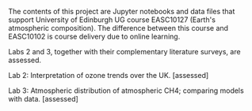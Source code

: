The contents of this project are Jupyter notebooks and data files that support University of Edinburgh UG course EASC10127 (Earth's atmospheric composition). The difference between this course and EASC10102 is course delivery due to online learning. 

Labs 2 and 3, together with their complementary literature surveys, are assessed.

Lab 2: Interpretation of ozone trends over the UK. [assessed]

Lab 3: Atmospheric distribution of atmospheric CH4; comparing models with data. [assessed]
